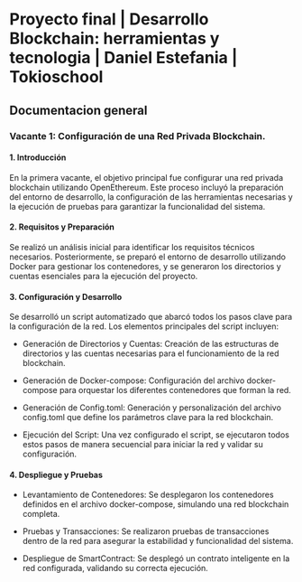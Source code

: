 # Proyecto final | Desarrollo Blockchain: herramientas y tecnologia | Daniel Estefania | Tokioschool

## Documentacion general

### Vacante 1: Configuración de una Red Privada Blockchain. 

#### 1. Introducción
En la primera vacante, el objetivo principal fue configurar una red privada blockchain utilizando OpenEthereum. Este proceso incluyó la preparación del entorno de desarrollo, la configuración de las herramientas necesarias y la ejecución de pruebas para garantizar la funcionalidad del sistema.

#### 2. Requisitos y Preparación
Se realizó un análisis inicial para identificar los requisitos técnicos necesarios. Posteriormente, se preparó el entorno de desarrollo utilizando Docker para gestionar los contenedores, y se generaron los directorios y cuentas esenciales para la ejecución del proyecto.

#### 3. Configuración y Desarrollo
Se desarrolló un script automatizado que abarcó todos los pasos clave para la configuración de la red. Los elementos principales del script incluyen:

- Generación de Directorios y Cuentas: Creación de las estructuras de directorios y las cuentas necesarias para el funcionamiento de la red blockchain.

- Generación de Docker-compose: Configuración del archivo docker-compose para orquestar los diferentes contenedores que forman la red.

- Generación de Config.toml: Generación y personalización del archivo config.toml que define los parámetros clave para la red blockchain.

- Ejecución del Script: Una vez configurado el script, se ejecutaron todos estos pasos de manera secuencial para iniciar la red y validar su configuración.

#### 4. Despliegue y Pruebas

- Levantamiento de Contenedores: Se desplegaron los contenedores definidos en el archivo docker-compose, simulando una red blockchain completa.

- Pruebas y Transacciones: Se realizaron pruebas de transacciones dentro de la red para asegurar la estabilidad y funcionalidad del sistema.

- Despliegue de SmartContract: Se desplegó un contrato inteligente en la red configurada, validando su correcta ejecución.
